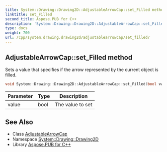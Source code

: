 ```yaml
---
title: System::Drawing::Drawing2D::AdjustableArrowCap::set_Filled method
linktitle: set_Filled
second_title: Aspose.PUB for C++
description: 'System::Drawing::Drawing2D::AdjustableArrowCap::set_Filled method. Sets a value that specifies if the arrow represented by the current object is filled in C++.'
type: docs
weight: 700
url: /cpp/system.drawing.drawing2d/adjustablearrowcap/set_filled/
---
```

## AdjustableArrowCap::set_Filled method


Sets a value that specifies if the arrow represented by the current object is filled.

```cpp
void System::Drawing::Drawing2D::AdjustableArrowCap::set_Filled(bool value)
```


| Parameter | Type | Description |
| --- | --- | --- |
| value | bool | The value to set |

## See Also

* Class [AdjustableArrowCap](../)
* Namespace [System::Drawing::Drawing2D](../../)
* Library [Aspose.PUB for C++](../../../)
